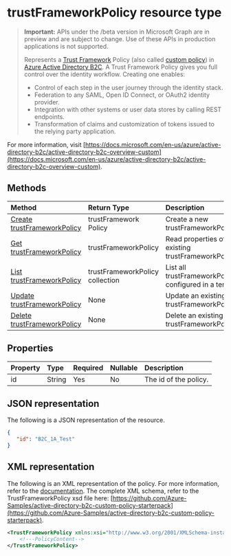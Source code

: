 # trustFrameworkPolicy resource type

> **Important:** APIs under the /beta version in Microsoft Graph are in preview and are subject to change. Use of these APIs in production applications is not supported.
>
>Represents a [Trust Framework](https://docs.microsoft.com/en-us/azure/active-directory-b2c/active-directory-b2c-reference-trustframeworks-defined-ief-custom) Policy (also called [custom policy](https://docs.microsoft.com/en-us/azure/active-directory-b2c/active-directory-b2c-overview-custom)) in [Azure Active Directory B2C](https://docs.microsoft.com/en-us/azure/active-directory-b2c/active-directory-b2c-overview). A Trust Framework Policy gives you full control over the identity workflow.  Creating one enables:
>
>* Control of each step in the user journey through the identity stack.
>* Federation to any SAML, Open ID Connect, or OAuth2 identity provider.
>* Integration with other systems or user data stores by calling REST endpoints.
>* Transformation of claims and customization of tokens issued to the relying party application.

For more information, visit [https://docs.microsoft.com/en-us/azure/active-directory-b2c/active-directory-b2c-overview-custom](https://docs.microsoft.com/en-us/azure/active-directory-b2c/active-directory-b2c-overview-custom).

## Methods

| Method       | Return Type  |Description|
|:---------------|:--------|:----------|
|[Create trustFrameworkPolicy](../api/trustframework-policies-create.md)|trustFramework Policy|Create a new trustFrameworkPolicy.|
|[Get trustFrameworkPolicy](../api/trustframework-policies-get.md) |trustFrameworkPolicy|Read properties of an existing trustFrameworkPolicy.|
|[List trustFrameworkPolicy](../api/trustframework-policies-list.md)|trustFrameworkPolicy collection|List all trustFrameworkPolicies configured in a tenant.|
|[Update trustFrameworkPolicy](../api/trustframework-policies-update.md)|None|Update an existing trustFrameworkPolicy.|
|[Delete trustFrameworkPolicy](../api/trustframework-policies-delete.md)|None|Delete an existing trustFrameworkPolicy.|

## Properties

|Property|Type|Required|Nullable|Description|
|:---------------|:--------|:--------|:--------|:----------|
|id|String|Yes|No|The id of the policy.|

## JSON representation

The following is a JSON representation of the resource.

```json
{
   "id": "B2C_1A_Test"
}
```

## XML representation

The following is an XML representation of the policy.  For more information, refer to the [documentation](https://docs.microsoft.com/en-us/azure/active-directory-b2c/trustframeworkpolicy).  The complete XML schema, refer to the TrustFrameworkPolicy xsd file here: [https://github.com/Azure-Samples/active-directory-b2c-custom-policy-starterpack](https://github.com/Azure-Samples/active-directory-b2c-custom-policy-starterpack).

```xml
<TrustFrameworkPolicy xmlns:xsi="http://www.w3.org/2001/XMLSchema-instance" xmlns:xsd="http://www.w3.org/2001/XMLSchema" xmlns="http://schemas.microsoft.com/online/cpim/schemas/2013/06" PolicySchemaVersion="0.3.0.0" TenantId="tenantName.onmicrosoft.com" PolicyId="B2C_1A_SocialAndLocalAccounts_Base">
    <!---PolicyContent-->
</TrustFrameworkPolicy>
```